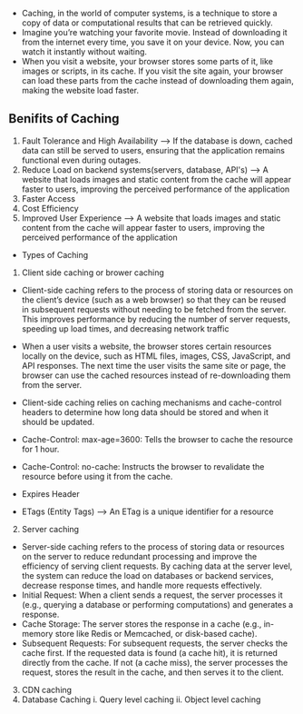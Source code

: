 - Caching, in the world of computer systems, is a technique to store a copy of data or computational results that can be retrieved quickly.
- Imagine you’re watching your favorite movie. Instead of downloading it from the internet every time, you save it on your device. Now, you can watch it instantly without waiting.
- When you visit a website, your browser stores some parts of it, like images or scripts, in its cache. If you visit the site again, your browser can load these parts from the cache instead of downloading them again, making the website load faster.

## Benifits of Caching

1. Fault Tolerance and High Availability --> If the database is down, cached data can still be served to users, ensuring that the application remains functional even during outages.
2. Reduce Load on backend systems(servers, database, API's) --> A website that loads images and static content from the cache will appear faster to users, improving the perceived performance of the application
3. Faster Access
4. Cost Efficiency
5. Improved User Experience --> A website that loads images and static content from the cache will appear faster to users, improving the perceived performance of the application

- Types of Caching

1. Client side caching or brower caching
- Client-side caching refers to the process of storing data or resources on the client’s device (such as a web browser) so that they can be reused in subsequent requests without needing to be fetched from the server. This improves performance by reducing the number of server requests, speeding up load times, and decreasing network traffic
- When a user visits a website, the browser stores certain resources locally on the device, such as HTML files, images, CSS, JavaScript, and API responses. The next time the user visits the same site or page, the browser can use the cached resources instead of re-downloading them from the server.

- Client-side caching relies on caching mechanisms and cache-control headers to determine how long data should be stored and when it should be updated.
- Cache-Control: max-age=3600: Tells the browser to cache the resource for 1 hour.
- Cache-Control: no-cache: Instructs the browser to revalidate the resource before using it from the cache.
- Expires Header
- ETags (Entity Tags) --> An ETag is a unique identifier for a resource
2. Server caching

- Server-side caching refers to the process of storing data or resources on the server to reduce redundant processing and improve the efficiency of serving client requests. By caching data at the server level, the system can reduce the load on databases or backend services, decrease response times, and handle more requests effectively.
- Initial Request: When a client sends a request, the server processes it (e.g., querying a database or performing computations) and generates a response.
- Cache Storage: The server stores the response in a cache (e.g., in-memory store like Redis or Memcached, or disk-based cache).
- Subsequent Requests: For subsequent requests, the server checks the cache first. If the requested data is found (a cache hit), it is returned directly from the cache. If not (a cache miss), the server processes the request, stores the result in the cache, and then serves it to the client.
3. CDN caching
4. Database Caching
   i. Query level caching
   ii. Object level caching
